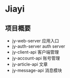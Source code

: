 # Jiayi

## 项目概要

* jy-web-server  应用入口
* jy-auth-server auth server
* jy-client-api  客户端管理
* jy-account-api 账号管理
* jy-article-api 文章
* jy-message-api 消息模块
